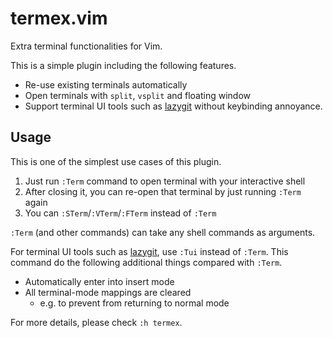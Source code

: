 # termex.vim

Extra terminal functionalities for Vim.

This is a simple plugin including the following features.

- Re-use existing terminals automatically
- Open terminals with `split`, `vsplit` and floating window
- Support terminal UI tools such as [lazygit](https://github.com/jesseduffield/lazygit) without keybinding annoyance.

## Usage

This is one of the simplest use cases of this plugin.

1. Just run `:Term` command to open terminal with your interactive shell
1. After closing it, you can re-open that terminal by just running `:Term` again
1. You can `:STerm`/`:VTerm`/`:FTerm` instead of `:Term`

`:Term` (and other commands) can take any shell commands as arguments.

For terminal UI tools such as [lazygit](https://github.com/jesseduffield/lazygit), use `:Tui` instead of `:Term`.
This command do the following additional things compared with `:Term`.

- Automatically enter into insert mode
- All terminal-mode mappings are cleared
    - e.g. to prevent <esc> from returning to normal mode

For more details, please check `:h termex`.
